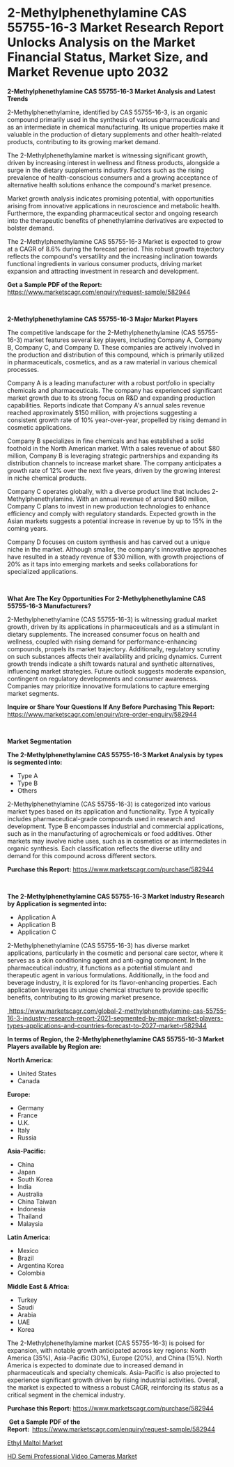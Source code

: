<p><h1>2-Methylphenethylamine CAS 55755-16-3 Market Research Report Unlocks Analysis on the Market Financial Status, Market Size, and Market Revenue upto 2032</h1></p><p><strong>2-Methylphenethylamine CAS 55755-16-3 Market Analysis and Latest Trends</strong></p>
<p><p>2-Methylphenethylamine, identified by CAS 55755-16-3, is an organic compound primarily used in the synthesis of various pharmaceuticals and as an intermediate in chemical manufacturing. Its unique properties make it valuable in the production of dietary supplements and other health-related products, contributing to its growing market demand.</p><p>The 2-Methylphenethylamine market is witnessing significant growth, driven by increasing interest in wellness and fitness products, alongside a surge in the dietary supplements industry. Factors such as the rising prevalence of health-conscious consumers and a growing acceptance of alternative health solutions enhance the compound's market presence.</p><p>Market growth analysis indicates promising potential, with opportunities arising from innovative applications in neuroscience and metabolic health. Furthermore, the expanding pharmaceutical sector and ongoing research into the therapeutic benefits of phenethylamine derivatives are expected to bolster demand.</p><p>The 2-Methylphenethylamine CAS 55755-16-3 Market is expected to grow at a CAGR of 8.6% during the forecast period. This robust growth trajectory reflects the compound's versatility and the increasing inclination towards functional ingredients in various consumer products, driving market expansion and attracting investment in research and development.</p></p>
<p><strong>Get a Sample PDF of the Report:&nbsp;</strong> <a href="https://www.marketscagr.com/enquiry/request-sample/582944?utm_campaign=2039&utm_medium=2&utm_source=Github&utm_content=ia&utm_term=23032025&utm_id=2-methylphenethylamine-cas-55755-16-3">https://www.marketscagr.com/enquiry/request-sample/582944</a></p>
<p>&nbsp;</p>
<p><strong>2-Methylphenethylamine CAS 55755-16-3 Major Market Players</strong></p>
<p><p>The competitive landscape for the 2-Methylphenethylamine (CAS 55755-16-3) market features several key players, including Company A, Company B, Company C, and Company D. These companies are actively involved in the production and distribution of this compound, which is primarily utilized in pharmaceuticals, cosmetics, and as a raw material in various chemical processes.</p><p>Company A is a leading manufacturer with a robust portfolio in specialty chemicals and pharmaceuticals. The company has experienced significant market growth due to its strong focus on R&D and expanding production capabilities. Reports indicate that Company A's annual sales revenue reached approximately $150 million, with projections suggesting a consistent growth rate of 10% year-over-year, propelled by rising demand in cosmetic applications.</p><p>Company B specializes in fine chemicals and has established a solid foothold in the North American market. With a sales revenue of about $80 million, Company B is leveraging strategic partnerships and expanding its distribution channels to increase market share. The company anticipates a growth rate of 12% over the next five years, driven by the growing interest in niche chemical products.</p><p>Company C operates globally, with a diverse product line that includes 2-Methylphenethylamine. With an annual revenue of around $60 million, Company C plans to invest in new production technologies to enhance efficiency and comply with regulatory standards. Expected growth in the Asian markets suggests a potential increase in revenue by up to 15% in the coming years.</p><p>Company D focuses on custom synthesis and has carved out a unique niche in the market. Although smaller, the company's innovative approaches have resulted in a steady revenue of $30 million, with growth projections of 20% as it taps into emerging markets and seeks collaborations for specialized applications.</p></p>
<p>&nbsp;</p>
<p><strong>What Are The Key Opportunities For 2-Methylphenethylamine CAS 55755-16-3 Manufacturers?</strong></p>
<p><p>2-Methylphenethylamine (CAS 55755-16-3) is witnessing gradual market growth, driven by its applications in pharmaceuticals and as a stimulant in dietary supplements. The increased consumer focus on health and wellness, coupled with rising demand for performance-enhancing compounds, propels its market trajectory. Additionally, regulatory scrutiny on such substances affects their availability and pricing dynamics. Current growth trends indicate a shift towards natural and synthetic alternatives, influencing market strategies. Future outlook suggests moderate expansion, contingent on regulatory developments and consumer awareness. Companies may prioritize innovative formulations to capture emerging market segments.</p></p>
<p><strong>Inquire or Share Your Questions If Any Before Purchasing This Report:</strong> <a href="https://www.marketscagr.com/enquiry/pre-order-enquiry/582944?utm_campaign=2039&utm_medium=2&utm_source=Github&utm_content=ia&utm_term=23032025&utm_id=2-methylphenethylamine-cas-55755-16-3">https://www.marketscagr.com/enquiry/pre-order-enquiry/582944</a></p>
<p>&nbsp;</p>
<p><strong>Market Segmentation</strong></p>
<p><strong>The 2-Methylphenethylamine CAS 55755-16-3 Market Analysis by types is segmented into:</strong></p>
<p><ul><li>Type A</li><li>Type B</li><li>Others</li></ul></p>
<p><p>2-Methylphenethylamine (CAS 55755-16-3) is categorized into various market types based on its application and functionality. Type A typically includes pharmaceutical-grade compounds used in research and development. Type B encompasses industrial and commercial applications, such as in the manufacturing of agrochemicals or food additives. Other markets may involve niche uses, such as in cosmetics or as intermediates in organic synthesis. Each classification reflects the diverse utility and demand for this compound across different sectors.</p></p>
<p><strong>Purchase this Report:&nbsp;</strong><a href="https://www.marketscagr.com/purchase/582944?utm_campaign=2039&utm_medium=2&utm_source=Github&utm_content=ia&utm_term=23032025&utm_id=2-methylphenethylamine-cas-55755-16-3">https://www.marketscagr.com/purchase/582944</a></p>
<p>&nbsp;</p>
<p><strong>The 2-Methylphenethylamine CAS 55755-16-3 Market Industry Research by Application is segmented into:</strong></p>
<p><ul><li>Application A</li><li>Application B</li><li>Application C</li></ul></p>
<p><p>2-Methylphenethylamine (CAS 55755-16-3) has diverse market applications, particularly in the cosmetic and personal care sector, where it serves as a skin conditioning agent and anti-aging component. In the pharmaceutical industry, it functions as a potential stimulant and therapeutic agent in various formulations. Additionally, in the food and beverage industry, it is explored for its flavor-enhancing properties. Each application leverages its unique chemical structure to provide specific benefits, contributing to its growing market presence.</p></p>
<p><a href="https://www.marketscagr.com/global-2-methylphenethylamine-cas-55755-16-3-industry-research-report-2021-segmented-by-major-market-players-types-applications-and-countries-forecast-to-2027-market-r582944?utm_campaign=2039&utm_medium=2&utm_source=Github&utm_content=ia&utm_term=23032025&utm_id=2-methylphenethylamine-cas-55755-16-3">&nbsp;https://www.marketscagr.com/global-2-methylphenethylamine-cas-55755-16-3-industry-research-report-2021-segmented-by-major-market-players-types-applications-and-countries-forecast-to-2027-market-r582944</a></p>
<p><strong>In terms of Region, the 2-Methylphenethylamine CAS 55755-16-3 Market Players available by Region are:</strong></p>
<p>
    <p> <strong> North America: </strong>
        <ul>
            <li>United States</li>
            <li>Canada</li>
        </ul>
        </p> 
    <p> <strong> Europe: </strong>
        <ul>
            <li>Germany</li>
            <li>France</li>
            <li>U.K.</li>
            <li>Italy</li>
            <li>Russia</li>
        </ul>
        </p> 
    <p> <strong> Asia-Pacific: </strong>
        <ul>
            <li>China</li>
            <li>Japan</li>
            <li>South Korea</li>
            <li>India</li>
            <li>Australia</li>
            <li>China Taiwan</li>
            <li>Indonesia</li>
            <li>Thailand</li>
            <li>Malaysia</li>
        </ul>
        </p> 
    <p> <strong> Latin America: </strong>
        <ul>
            <li>Mexico</li>
            <li>Brazil</li>
            <li>Argentina Korea</li>
            <li>Colombia</li>
        </ul>
        </p> 
    <p> <strong> Middle East & Africa: </strong>
        <ul>
            <li>Turkey</li>
            <li>Saudi</li>
            <li>Arabia</li>
            <li>UAE</li>
            <li>Korea</li>
        </ul>
    </p>
    </p>
<p><p>The 2-Methylphenethylamine market (CAS 55755-16-3) is poised for expansion, with notable growth anticipated across key regions: North America (35%), Asia-Pacific (30%), Europe (20%), and China (15%). North America is expected to dominate due to increased demand in pharmaceuticals and specialty chemicals. Asia-Pacific is also projected to experience significant growth driven by rising industrial activities. Overall, the market is expected to witness a robust CAGR, reinforcing its status as a critical segment in the chemical industry.</p></p>
<p><strong>Purchase this Report: </strong><a href="https://www.marketscagr.com/purchase/582944?utm_campaign=2039&utm_medium=2&utm_source=Github&utm_content=ia&utm_term=23032025&utm_id=2-methylphenethylamine-cas-55755-16-3">https://www.marketscagr.com/purchase/582944</a></p>
<p>&nbsp;<strong>Get a Sample PDF of the Report:&nbsp;&nbsp;</strong><a href="https://www.marketscagr.com/enquiry/request-sample/582944?utm_campaign=2039&utm_medium=2&utm_source=Github&utm_content=ia&utm_term=23032025&utm_id=2-methylphenethylamine-cas-55755-16-3">https://www.marketscagr.com/enquiry/request-sample/582944</a></p>
<p><strong></strong></p>
<p><p><a href="https://github.com/SamiaChowdhury801/Market-Research-Report-List-2/blob/main/ethyl-maltol-market.md?utm_campaign=2039&utm_medium=2&utm_source=Github&utm_content=ia&utm_term=23032025&utm_id=2-methylphenethylamine-cas-55755-16-3">Ethyl Maltol Market</a></p><p><a href="https://github.com/AKSHATREPORTPRIME/Market-Research-Report-List-7/blob/main/hd-semi-professional-video-cameras-market.md?utm_campaign=2039&utm_medium=2&utm_source=Github&utm_content=ia&utm_term=23032025&utm_id=2-methylphenethylamine-cas-55755-16-3">HD Semi Professional Video Cameras Market</a></p></p>
